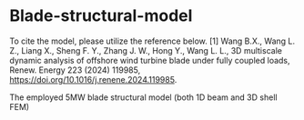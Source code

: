 # Blade-structural-model
To cite the model, please utilize the reference below.
[1]	Wang B.X., Wang L. Z., Liang X., Sheng F. Y., Zhang J. W., Hong Y., Wang L. L., 3D multiscale dynamic analysis of offshore wind turbine blade under fully coupled loads, Renew. Energy 223 (2024) 119985, https://doi.org/10.1016/j.renene.2024.119985.

The employed 5MW blade structural model (both 1D beam and 3D shell FEM)
